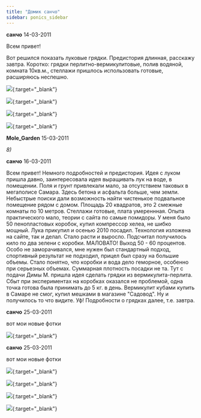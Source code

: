 ```yaml
---
title: "Домик санчо"
sidebar: ponics_sidebar
---
```


**санчо** 14-03-2011

Всем привет!

Вот решился показать луковые грядки. Предистория длинная, расскажу завтра. Коротко: грядки перлитно-вермикулитовые, полив водяной, комната 10кв.м., стеллажи пришлось использовать готовые, расширяюсь неспешно.

[![](/attachimages/6241_DSCF5468.jpg)](https://t.me/ponics_ru_files/5063){:target="_blank"}

[![](/attachimages/6243_DSCF5467.jpg)](https://t.me/ponics_ru_files/5064){:target="_blank"}

[![](/attachimages/6245_DSCF5465.jpg)](https://t.me/ponics_ru_files/5065){:target="_blank"}

[![](/attachimages/6247_DSCF5459.jpg)](https://t.me/ponics_ru_files/5066){:target="_blank"}

**Mole_Garden** 15-03-2011

 *8)*


**санчо** 16-03-2011

Всем привет! Немного подробностей и предистория. Идея с луком пришла давно, заинтересовала идея выращивать лук на воде, в помещении. Поля и грунт привлекали мало, за отсутствием таковых в мегаполисе Самара. Здесь бетона и асфальта больше, чем земли. Небыстрые поиски дали возможность найти чистенькое подвальное помещение рядом с домом. Площадь 20 квадратов, это 2 смежные комнаты по 10 метров. Стеллажи готовые, плата умереннная. Опыта практического мало, теории с сайта по самые помидоры. У меня было 50 пенопластовых коробок, купил компрессор хелеа, не шибко мощный. Лука прикупил и осенью 2010 посадил. Технология изложена на сайте, так и делал. Стало расти и выросло. Подсчитал получилось кило по два зелени с коробки. МАЛОВАТО! Выход 50 - 60 процентов. Особо не заморачивался, мне нужен был стандартный подход, спортивный результат не подходил, прицел был сразу на большие объемы. Стало понятно, что коробки и вода дело геморное, особенно при серьезных объемах. Суммарная плотность посадки не та. Тут с подачи Димы М. пришла идея сделать грядки из вермикулита-перлита. Сбыт при экспериментах на коробках оказался не проблемой, одна точка готова была принимать до 5 кг. в день. Вермикулит кубами купить в Самаре не смог, купил мешками в магазине "Садовод". Ну и получилось то что видите. Уф! Подробности о грядках далее, т.е. завтра.


**санчо** 25-03-2011

вот мои новые фотки 

[![](/imagehost/thumbs/0115aza.jpg)](https://t.me/ponics_ru_files/5067){:target="_blank"}


**санчо** 25-03-2011

вот мои новые фотки 

[![](/imagehost/thumbs/0115ziz.jpg)](https://t.me/ponics_ru_files/5068){:target="_blank"}

[![](/imagehost/thumbs/0117mym.jpg)](https://t.me/ponics_ru_files/5069){:target="_blank"}

[![](/imagehost/thumbs/0118.jpg)](https://t.me/ponics_ru_files/5070){:target="_blank"}

[![](/imagehost/thumbs/0119.jpg)](https://t.me/ponics_ru_files/5071){:target="_blank"}


